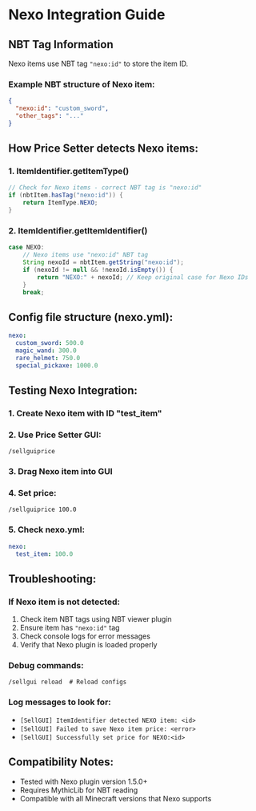 # Nexo Integration Guide

## NBT Tag Information
Nexo items use NBT tag `"nexo:id"` to store the item ID.

### Example NBT structure of Nexo item:
```json
{
  "nexo:id": "custom_sword",
  "other_tags": "..."
}
```

## How Price Setter detects Nexo items:

### 1. ItemIdentifier.getItemType()
```java
// Check for Nexo items - correct NBT tag is "nexo:id"
if (nbtItem.hasTag("nexo:id")) {
    return ItemType.NEXO;
}
```

### 2. ItemIdentifier.getItemIdentifier()
```java
case NEXO:
    // Nexo items use "nexo:id" NBT tag
    String nexoId = nbtItem.getString("nexo:id");
    if (nexoId != null && !nexoId.isEmpty()) {
        return "NEXO:" + nexoId; // Keep original case for Nexo IDs
    }
    break;
```

## Config file structure (nexo.yml):
```yaml
nexo:
  custom_sword: 500.0
  magic_wand: 300.0
  rare_helmet: 750.0
  special_pickaxe: 1000.0
```

## Testing Nexo Integration:

### 1. Create Nexo item with ID "test_item"
### 2. Use Price Setter GUI:
```
/sellguiprice
```
### 3. Drag Nexo item into GUI
### 4. Set price:
```
/sellguiprice 100.0
```
### 5. Check nexo.yml:
```yaml
nexo:
  test_item: 100.0
```

## Troubleshooting:

### If Nexo item is not detected:
1. Check item NBT tags using NBT viewer plugin
2. Ensure item has `"nexo:id"` tag
3. Check console logs for error messages
4. Verify that Nexo plugin is loaded properly

### Debug commands:
```
/sellgui reload  # Reload configs
```

### Log messages to look for:
- `[SellGUI] ItemIdentifier detected NEXO item: <id>`
- `[SellGUI] Failed to save Nexo item price: <error>`
- `[SellGUI] Successfully set price for NEXO:<id>`

## Compatibility Notes:
- Tested with Nexo plugin version 1.5.0+
- Requires MythicLib for NBT reading
- Compatible with all Minecraft versions that Nexo supports

